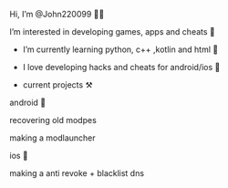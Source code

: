 Hi, I’m @John220099 👋🏻 

I’m interested in developing games, apps and cheats 🤔

- I’m currently learning python, c++ ,kotlin and html 📒

- I love developing hacks and cheats for android/ios 📲

- current projects ⚒️


 android 🤖
  
  recovering old modpes
  
  making a modlauncher

 ios 🍎

 making a anti revoke + blacklist dns

